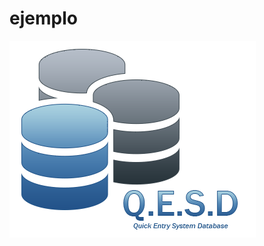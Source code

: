 # ejemplo
 ![alt text](https://github.com/AlejanroDuran920/ejemplo/blob/master/imagenes/LOGO%20PROYECTO.PNG) 

